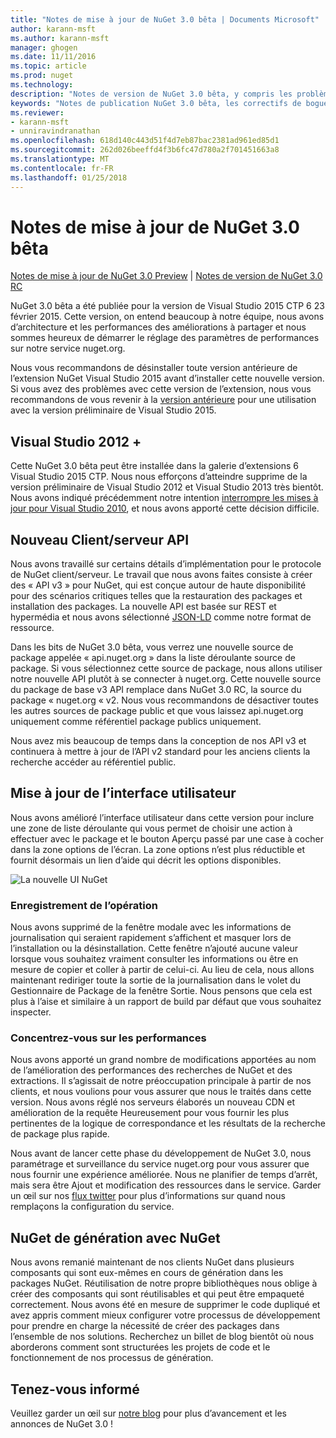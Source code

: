 ```yaml
---
title: "Notes de mise à jour de NuGet 3.0 bêta | Documents Microsoft"
author: karann-msft
ms.author: karann-msft
manager: ghogen
ms.date: 11/11/2016
ms.topic: article
ms.prod: nuget
ms.technology: 
description: "Notes de version de NuGet 3.0 bêta, y compris les problèmes connus, les correctifs de bogues, les fonctionnalités ajoutées et dcr."
keywords: "Notes de publication NuGet 3.0 bêta, les correctifs de bogues, problèmes connus, ajouté des fonctionnalités, DCR"
ms.reviewer:
- karann-msft
- unniravindranathan
ms.openlocfilehash: 618d140c443d51f4d7eb87bac2381ad961ed85d1
ms.sourcegitcommit: 262d026beeffd4f3b6fc47d780a2f701451663a8
ms.translationtype: MT
ms.contentlocale: fr-FR
ms.lasthandoff: 01/25/2018
---
```

# <a name="nuget-30-beta-release-notes"></a>Notes de mise à jour de NuGet 3.0 bêta

[Notes de mise à jour de NuGet 3.0 Preview](../release-notes/nuget-3.0-preview.md) | [Notes de version de NuGet 3.0 RC](../release-notes/nuget-3.0-rc.md)

NuGet 3.0 bêta a été publiée pour la version de Visual Studio 2015 CTP 6 23 février 2015. Cette version, on entend beaucoup à notre équipe, nous avons d’architecture et les performances des améliorations à partager et nous sommes heureux de démarrer le réglage des paramètres de performances sur notre service nuget.org.

Nous vous recommandons de désinstaller toute version antérieure de l’extension NuGet Visual Studio 2015 avant d’installer cette nouvelle version.  Si vous avez des problèmes avec cette version de l’extension, nous vous recommandons de vous revenir à la [version antérieure](http://nuget.codeplex.com/downloads/get/909582) pour une utilisation avec la version préliminaire de Visual Studio 2015.

## <a name="visual-studio-2012"></a>Visual Studio 2012 +

Cette NuGet 3.0 bêta peut être installée dans la galerie d’extensions 6 Visual Studio 2015 CTP. Nous nous efforçons d’atteindre supprime de la version préliminaire de Visual Studio 2012 et Visual Studio 2013 très bientôt. Nous avons indiqué précédemment notre intention [interrompre les mises à jour pour Visual Studio 2010](http://blog.nuget.org/20141002/visual-studio-2010.html), et nous avons apporté cette décision difficile.

## <a name="new-clientserver-api"></a>Nouveau Client/serveur API

Nous avons travaillé sur certains détails d’implémentation pour le protocole de NuGet client/serveur. Le travail que nous avons faites consiste à créer des « API v3 » pour NuGet, qui est conçue autour de haute disponibilité pour des scénarios critiques telles que la restauration des packages et installation des packages. La nouvelle API est basée sur REST et hypermédia et nous avons sélectionné [JSON-LD](http://json-ld.org) comme notre format de ressource.

Dans les bits de NuGet 3.0 bêta, vous verrez une nouvelle source de package appelée « api.nuget.org » dans la liste déroulante source de package.   Si vous sélectionnez cette source de package, nous allons utiliser notre nouvelle API plutôt à se connecter à nuget.org. Cette nouvelle source du package de base v3 API remplace dans NuGet 3.0 RC, la source du package « nuget.org « v2.  Nous vous recommandons de désactiver toutes les autres sources de package public et que vous laissez api.nuget.org uniquement comme référentiel package publics uniquement.

Nous avez mis beaucoup de temps dans la conception de nos API v3 et continuera à mettre à jour de l’API v2 standard pour les anciens clients la recherche accéder au référentiel public.

## <a name="updated-ui"></a>Mise à jour de l’interface utilisateur

Nous avons amélioré l’interface utilisateur dans cette version pour inclure une zone de liste déroulante qui vous permet de choisir une action à effectuer avec le package et le bouton Aperçu passé par une case à cocher dans la zone options de l’écran.  La zone options n’est plus réductible et fournit désormais un lien d’aide qui décrit les options disponibles.

![La nouvelle UI NuGet](./media/NuGet-3.0-Beta/updated-ui.png)


### <a name="operation-logging"></a>Enregistrement de l’opération

Nous avons supprimé de la fenêtre modale avec les informations de journalisation qui seraient rapidement s’affichent et masquer lors de l’installation ou la désinstallation.  Cette fenêtre n’ajouté aucune valeur lorsque vous souhaitez vraiment consulter les informations ou être en mesure de copier et coller à partir de celui-ci.  Au lieu de cela, nous allons maintenant rediriger toute la sortie de la journalisation dans le volet du Gestionnaire de Package de la fenêtre Sortie.  Nous pensons que cela est plus à l’aise et similaire à un rapport de build par défaut que vous souhaitez inspecter.


### <a name="focus-on-performance"></a>Concentrez-vous sur les performances

Nous avons apporté un grand nombre de modifications apportées au nom de l’amélioration des performances des recherches de NuGet et des extractions.  Il s’agissait de notre préoccupation principale à partir de nos clients, et nous voulions pour vous assurer que nous le traités dans cette version.  Nous avons réglé nos serveurs élaborés un nouveau CDN et amélioration de la requête Heureusement pour vous fournir les plus pertinentes de la logique de correspondance et les résultats de la recherche de package plus rapide.

Nous avant de lancer cette phase du développement de NuGet 3.0, nous paramétrage et surveillance du service nuget.org pour vous assurer que nous fournir une expérience améliorée.  Nous ne planifier de temps d’arrêt, mais sera être Ajout et modification des ressources dans le service.  Garder un œil sur nos [flux twitter](http://twitter.com/nuget) pour plus d’informations sur quand nous remplaçons la configuration du service.

## <a name="building-nuget-with-nuget"></a>NuGet de génération avec NuGet

Nous avons remanié maintenant de nos clients NuGet dans plusieurs composants qui sont eux-mêmes en cours de génération dans les packages NuGet. Réutilisation de notre propre bibliothèques nous oblige à créer des composants qui sont réutilisables et qui peut être empaqueté correctement.  Nous avons été en mesure de supprimer le code dupliqué et avez appris comment mieux configurer votre processus de développement pour prendre en charge la nécessité de créer des packages dans l’ensemble de nos solutions.  Recherchez un billet de blog bientôt où nous aborderons comment sont structurées les projets de code et le fonctionnement de nos processus de génération.

## <a name="stay-tuned"></a>Tenez-vous informé

Veuillez garder un œil sur [notre blog](http://blog.nuget.org) pour plus d’avancement et les annonces de NuGet 3.0 !
